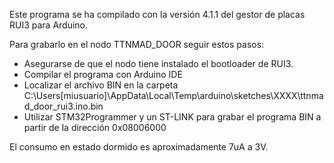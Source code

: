 Este programa se ha compilado con la versión 4.1.1 del gestor de placas RUI3 para Arduino.

Para grabarlo en el nodo TTNMAD_DOOR seguir estos pasos:
* Asegurarse de que el nodo tiene instalado el bootloader de RUI3. 
* Compilar el programa con Arduino IDE
* Localizar el archivo BIN en la carpeta C:\Users\[miusuario]\AppData\Local\Temp\arduino\sketches\XXXX\ttnmad_door_rui3.ino.bin
* Utilizar STM32Programmer y un ST-LINK para grabar el programa BIN a partir de la dirección 0x08006000



El consumo en estado dormido es aproximadamente 7uA a 3V.

